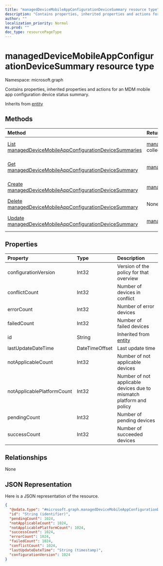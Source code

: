 ```yaml
---
title: "managedDeviceMobileAppConfigurationDeviceSummary resource type"
description: "Contains properties, inherited properties and actions for an MDM mobile app configuration device status summary."
author: ""
localization_priority: Normal
ms.prod: ""
doc_type: resourcePageType
---
```


# managedDeviceMobileAppConfigurationDeviceSummary resource type


Namespace: microsoft.graph

Contains properties, inherited properties and actions for an MDM mobile app configuration device status summary.


Inherits from [entity](../resources/entity.md)

## Methods
|Method|Return Type|Description|
|:---|:---|:---|
|[List managedDeviceMobileAppConfigurationDeviceSummaries](../api/intune-apps-manageddevicemobileappconfigurationdevicesummary-list.md)|[managedDeviceMobileAppConfigurationDeviceSummary](../resources/intune-apps-manageddevicemobileappconfigurationdevicesummary.md) collection|List properties and relationships of the [managedDeviceMobileAppConfigurationDeviceSummary](../resources/manageddevicemobileappconfigurationdevicesummary.md) objects.|
|[Get managedDeviceMobileAppConfigurationDeviceSummary](../api/intune-apps-manageddevicemobileappconfigurationdevicesummary-get.md)|[managedDeviceMobileAppConfigurationDeviceSummary](../resources/intune-apps-manageddevicemobileappconfigurationdevicesummary.md)|Read properties and relationships of the [managedDeviceMobileAppConfigurationDeviceSummary](../resources/intune-apps-manageddevicemobileappconfigurationdevicesummary.md) object.|
|[Create managedDeviceMobileAppConfigurationDeviceSummary](../api/intune-apps-manageddevicemobileappconfigurationdevicesummary-create.md)|[managedDeviceMobileAppConfigurationDeviceSummary](../resources/intune-apps-manageddevicemobileappconfigurationdevicesummary.md)|Create a new [managedDeviceMobileAppConfigurationDeviceSummary](../resources/intune-apps-manageddevicemobileappconfigurationdevicesummary.md) object.|
|[Delete managedDeviceMobileAppConfigurationDeviceSummary](../api/intune-apps-manageddevicemobileappconfigurationdevicesummary-delete.md)|None|Deletes a [managedDeviceMobileAppConfigurationDeviceSummary](../resources/intune-apps-manageddevicemobileappconfigurationdevicesummary.md).|
|[Update managedDeviceMobileAppConfigurationDeviceSummary](../api/intune-apps-manageddevicemobileappconfigurationdevicesummary-update.md)|[managedDeviceMobileAppConfigurationDeviceSummary](../resources/intune-apps-manageddevicemobileappconfigurationdevicesummary.md)|Update the properties of a [managedDeviceMobileAppConfigurationDeviceSummary](../resources/intune-apps-manageddevicemobileappconfigurationdevicesummary.md) object.|

## Properties
|Property|Type|Description|
|:---|:---|:---|
|configurationVersion|Int32|Version of the policy for that overview|
|conflictCount|Int32|Number of devices in conflict|
|errorCount|Int32|Number of error devices|
|failedCount|Int32|Number of failed devices|
|id|String| Inherited from [entity](../resources/entity.md)|
|lastUpdateDateTime|DateTimeOffset|Last update time|
|notApplicableCount|Int32|Number of not applicable devices|
|notApplicablePlatformCount|Int32|Number of not applicable devices due to mismatch platform and policy|
|pendingCount|Int32|Number of pending devices|
|successCount|Int32|Number of succeeded devices|

## Relationships
None

## JSON Representation
Here is a JSON representation of the resource.
<!-- {
  "blockType": "resource",
  "keyProperty": "id",
  "@odata.type": "microsoft.graph.managedDeviceMobileAppConfigurationDeviceSummary",
  "baseType": "microsoft.graph.entity",
  "openType": false
}
-->
``` json
{
  "@odata.type": "#microsoft.graph.managedDeviceMobileAppConfigurationDeviceSummary",
  "id": "String (identifier)",
  "pendingCount": 1024,
  "notApplicableCount": 1024,
  "notApplicablePlatformCount": 1024,
  "successCount": 1024,
  "errorCount": 1024,
  "failedCount": 1024,
  "conflictCount": 1024,
  "lastUpdateDateTime": "String (timestamp)",
  "configurationVersion": 1024
}
```

